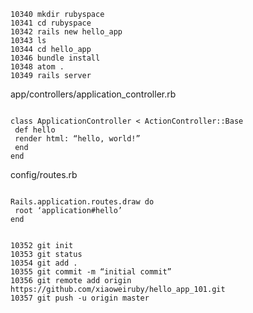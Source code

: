 
```
10340 mkdir rubyspace
10341 cd rubyspace
10342 rails new hello_app
10343 ls
10344 cd hello_app
10346 bundle install
10348 atom .
10349 rails server

```





app/controllers/application_controller.rb

```

class ApplicationController < ActionController::Base
 def hello
 render html: “hello, world!”
 end
end
```



config/routes.rb
```

Rails.application.routes.draw do
 root ‘application#hello’
end
```







```

10352 git init
10353 git status
10354 git add .
10355 git commit -m “initial commit”
10356 git remote add origin https://github.com/xiaoweiruby/hello_app_101.git
10357 git push -u origin master
```
